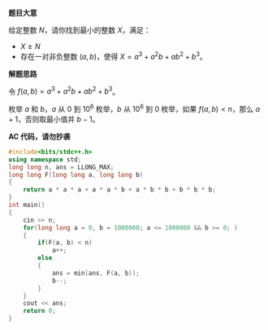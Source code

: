 **题目大意**

给定整数 $N$，请你找到最小的整数 $X$，满足：

- $X \ge N$
- 存在一对非负整数 $(a, b)$，使得 $X = a^3 + a^2b + ab^2 + b^3$。

**解题思路**

令 $f(a, b) = a^3 + a^2b + ab^2 + b^3$。

枚举 $a$ 和 $b$，$a$ 从 $0$ 到 $10^6$ 枚举，$b$ 从 $10^6$ 到 $0$ 枚举，如果 $f(a, b) < n$，那么 $a + 1$，否则取最小值并 $b - 1$。

**AC 代码，请勿抄袭**

```cpp
#include<bits/stdc++.h>
using namespace std;
long long n, ans = LLONG_MAX;
long long F(long long a, long long b)
{
	return a * a * a + a * a * b + a * b * b + b * b * b;
}
int main()
{
	cin >> n;
	for(long long a = 0, b = 1000000; a <= 1000000 && b >= 0; )
	{
		if(F(a, b) < n)
			a++;
		else
		{
			ans = min(ans, F(a, b));
			b--;
		}
	}
	cout << ans;
	return 0;
}
```